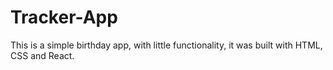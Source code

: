 # Tracker-App
This is a simple birthday app, with little functionality, it was built with HTML, CSS and React.
